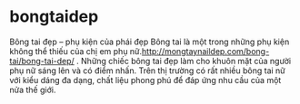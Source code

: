 # bongtaidep
Bông tai đẹp – phụ kiện của phái đẹp Bông tai là một trong những phụ kiện không thể thiếu của chị em phụ nữ.http://mongtaynaildep.com/bong-tai/bong-tai-dep/ . Những chiếc bông tai đẹp làm cho khuôn mặt của người phụ nữ sáng lên và có điểm nhấn. Trên thị trường có rất nhiều bông tai nữ với kiểu dáng đa dạng, chất liệu phong phú để đáp ứng nhu cầu của một nửa thế giới.
